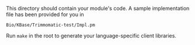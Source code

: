 This directory should contain your module's code.
A sample implementation file has been provided for you in

```Bio/KBase/Trimmomatic-test/Impl.pm```

Run `make` in the root to generate your language-specific client libraries.
